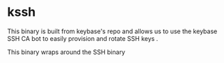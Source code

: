 # kssh

This binary is built from keybase's repo and allows us to use the keybase SSH CA bot to easily provision and rotate SSH keys .

This binary wraps around the SSH binary
